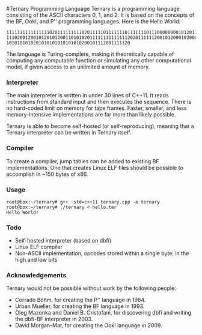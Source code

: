 #Ternary Programming Language
Ternary is a programming language consisting of the ASCII characters 0, 1, and 2. It is based on the concepts of the BF, Ook!, and P'' programming languages. Here is the Hello World:

```binary
11111111111111110201111111110201111101111111011111110111000000001012011101110110010
11102001200101201012001101010201111111111111120201111112001012000102000201111112010
1010101010201010101010101010200101112001111120
```

The language is Turing-complete, making it theoretically capable of computing any computable function or simulating any other computational model, if given access to an unlimited amount of memory.

### Interpreter
The main interpreter is written in under 30 lines of C++11. It reads instructions from standard input and then executes the sequence. There is no hard-coded limit on memory for tape frames. Faster, smaller, and less memory-intensive implementations are far more than likely possible.

Ternary is able to become self-hosted (or self-reproducing), meaning that a Ternary interpreter can be written in Ternary itself.

### Compiler
To create a compiler, jump tables can be added to existing BF implementations. One that creates Linux ELF files should be possible to accomplish in ~150 bytes of x86.

### Usage
```
root@box:~/ternary# g++ -std=c++11 ternary.cpp -o ternary
root@box:~/ternary# ./ternary < hello.ter
Hello World!
```

### Todo
* Self-hosted interpreter (based on dbfi)
* Linux ELF compiler
* Non-ASCII implementation, opcodes stored within a single byte, in the high and low bits

### Acknowledgements
Ternary would not be possible without work by the following people:
* Corrado Böhm, for creating the P'' language in 1964.
* Urban Mueller, for creating the BF language in 1993.
* Oleg Mazonka and Daniel B. Cristofani, for discovering dbfi and writing the dbfi-BF interpreter in 2003.
* David Morgan-Mar, for creating the Ook! language in 2009.
